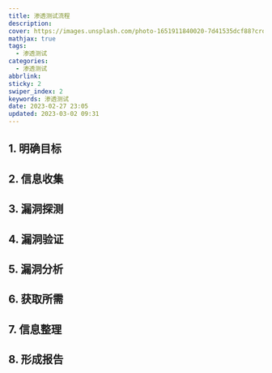 ```yaml
---
title: 渗透测试流程
description: 
cover: https://images.unsplash.com/photo-1651911840020-7d41535dcf88?crop=entropy&cs=tinysrgb&fm=jpg&ixid=MnwzNjM5Nzd8MHwxfHJhbmRvbXx8fHx8fHx8fDE2NzgzODE3NzE&ixlib=rb-4.0.3&q=80&w=1920&h=1080
mathjax: true
tags:
  - 渗透测试
categories:
  - 渗透测试
abbrlink: 
sticky: 2
swiper_index: 2
keywords: 渗透测试
date: 2023-02-27 23:05
updated: 2023-03-02 09:31
---
```


## 1. 明确目标

## 2. 信息收集

## 3. 漏洞探测

## 4. 漏洞验证

## 5. 漏洞分析

## 6. 获取所需

## 7. 信息整理

## 8. 形成报告

